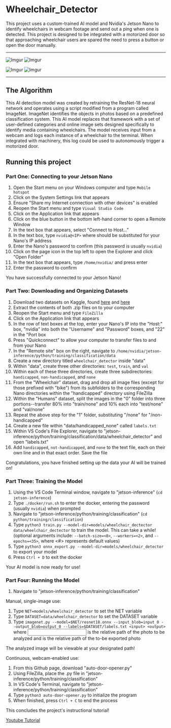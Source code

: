 # Wheelchair_Detector

This project uses a custom-trained AI model and Nvidia's Jetson Nano to identify wheelchairs in webcam footage and send out a ping when one is detected. This project is designed to be integrated with a motorized door so that approaching wheelchair users are spared the need to press a button or open the door manually. 

---

![Imgur](https://i.imgur.com/UIpCtVrm.jpg)
![Imgur](https://i.imgur.com/6qRImaom.jpg)

![Imgur](https://i.imgur.com/qlBgixUm.jpg)
![Imgur](https://i.imgur.com/GqNoL7Jm.jpg)

---

## The Algorithm

This AI detection model was created by retraining the ResNet-18 neural network and operates using a script modified from a program called ImageNet. ImageNet identifies the objects in photos based on a predefined classification system. This AI model replaces that framework with a set of user-defined categories and online image sets designed specifically to identify media containing wheelchairs. The model receives input from a webcam and logs each instance of a wheelchair to the terminal. When integrated with machinery, this log could be used to autonomously trigger a motorized door. 

## Running this project

### Part One: Connecting to your Jetson Nano
1. Open the Start menu on your Windows computer and type `Mobile hotspot`
2. Click on the System Settings link that appears
3. Ensure "Share my Internet connection with other devices" is enabled
4. Reopen the Start menu and type `Visual Studio Code`
5. Click on the Application link that appears
6. Click on the blue button in the bottom left-hand corner to open a Remote Window
7. In the text box that appears, select "Connect to Host..."
8. In the text box, type `nvidia@<IP>` where <IP> should be substituted for your Nano's IP address
9. Enter the Nano's password to confirm (this password is usually `nvidia`)
10. Click on the page icon in the top left to open the Explorer and click "Open Folder"
12. In the text box that appears, type `/home/nvidia/` and press enter
13. Enter the password to confirm

You have successfully connected to your Jetson Nano!

### Part Two: Downloading and Organizing Datasets
1. Download two datasets on Kaggle, found [here](https://www.kaggle.com/datasets/yinchuangsum/person-wheel-chair-not-wheel-chair) and [here](https://www.kaggle.com/datasets/constantinwerner/human-detection-dataset)
2. Extract the contents of both .zip files on to your computer
3. Reopen the Start menu and type `FileZilla`
4. Click on the Application link that appears
5. In the row of text boxes at the top, enter your Nano's IP into the "Host:" box, "nvidia" into both the "Username" and "Password" boxes, and "22" in the "Port box
6. Press "Quickconnect" to allow your computer to transfer files to and from your Nano
7. In the "Remote site" box on the right, navigate to `/home/nvidia/jetson-inference/python/training/classification/data`
8. Create a new directory titled `wheelchair_detector` inside "data"
9. Within "data", create three other directories: `test`, `train`, and `val`
10. Within each of these three directories, create three subdirectories: `handicapped`, `non-handicapped`, and `none`
11. From the "Wheelchair" dataset, drag and drop all image files (except for those prefixed with "bike") from its subfolders to the corresponding Nano directories within the "handicapped" directory using FileZilla
13. Within the "Humans" dataset, split the images in the "0" folder into three portions--transfer 80% into "train/none" and 10% each into "test/none" and "val/none"
14. Repeat the above step for the "1" folder, substituting "/none" for "/non-handicapped"
15. Create a new file within "data/handicapped_none" called `labels.txt`
16. Within VS Code's File Explorer, navigate to "jetson-inference/python/training/classification/data/wheelchair_detector" and open "labels.txt"
17. Add `handicapped`, `not-handicapped`, and `none` to the text file, each on their own line and in that exact order. Save the file

Congratulations, you have finished setting up the data your AI will be trained on!

### Part Three: Training the Model
1. Using the VS Code Terminal window, navigate to "jetson-inference" (`cd jetson-inference`)
5. Type `./docker/run.sh` to enter the docker, entering the password (usually `nvidia`) when prompted
6. Navigate to "jetson-inference/python/training/classification" (`cd python/training/classification`)
7. Type `python3 train.py --model-dir=models/wheelchair_dectector data/wheelchair_dectector` to train the model. This can take a while! (optional arguments include: `--batch-size=<8>`, `--workers=<2>`, and `--epochs=<35>`, where <#> represents default values)
8. Type `python3 onnx_export.py --model-dir=models/wheelchair_detector` to export your model
9. Press `Ctrl + D` to exit the docker

Your AI model is now ready for use!

### Part Four: Running the Model
1. Navigate to "jetson-inference/python/training/classification"

Manual, single-image use:

1. Type `NET=models/wheelchair_detector` to set the NET variable
2. Type `DATASET=data/wheelchair_detector` to set the DATASET variable
3. Type `imagenet.py --model=$NET/resnet18.onnx --input_blob=input_0 --output_blob=output_0 --labels=$DATASET/labels.txt <input> <output>` where <input> is the relative path of the photo to be analyzed and <output> is the relative path of the to-be exported photo

The analyzed image will be viewable at your designated path!

Continuous, webcam-enabled use:

1. From this Github page, download "auto-door-opener.py"
2. Using FileZilla, place the .py file in "jetson-inference/python/training/classification"
3. In VS Code's Terminal, navigate to "jetson-inference/python/training/classification"
4. Type `python3 auto-door-opener.py` to initialize the program
5. When finished, press `Ctrl + C` to end the process

This concludes the project's instructional tutorial!

[Youtube Tutorial](https://youtu.be/M10coJwy4_0)
